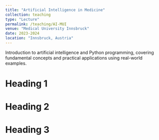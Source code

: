 ```yaml
---
title: "Artificial Intelligence in Medicine"
collection: teaching
type: "Lecture"
permalink: /teaching/AI-MUI
venue: "Medical University Innsbruck"
date: 2023-2024
location: "Innsbruck, Austria"
---
```


Introduction to artificial intelligence and Python programming, covering fundamental concepts and practical applications using real-world examples.


Heading 1
======

Heading 2
======

Heading 3
======
